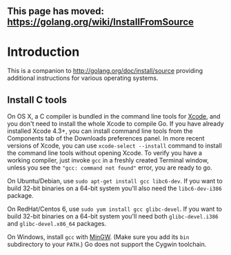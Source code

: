 ## This page has moved: https://golang.org/wiki/InstallFromSource ##

# Introduction #

This is a companion to http://golang.org/doc/install/source providing additional instructions for various operating systems.

## Install C tools ##

On OS X, a C compiler is bundled in the command line tools for
[Xcode](http://developer.apple.com/Xcode/),
and you don't need to install the whole Xcode to compile Go.
If you have already installed Xcode 4.3+, you can install command
line tools from the Components tab of the Downloads preferences panel.
In more recent versions of Xcode, you can use `xcode-select --install`
command to install the command line tools without opening Xcode.
To verify you have a working compiler, just invoke `gcc`
in a freshly created Terminal window, unless you see the
`"gcc: command not found"` error, you are ready to go.

On Ubuntu/Debian, use `sudo apt-get install gcc libc6-dev`.
If you want to build 32-bit binaries on a 64-bit system you'll also need the `libc6-dev-i386` package.

On RedHat/Centos 6, use `sudo yum install gcc glibc-devel`.
If you want to build 32-bit binaries on a 64-bit system you'll need both
`glibc-devel.i386` and `glibc-devel.x86_64` packages.

On Windows, install `gcc` with
[MinGW](http://www.mingw.org/).
(Make sure you add its `bin` subdirectory to your `PATH`.) Go does not support the Cygwin toolchain.